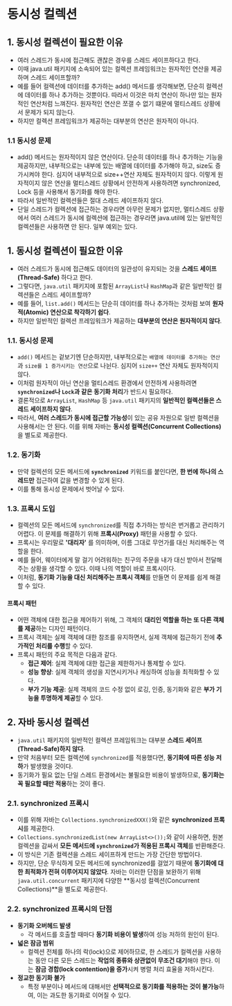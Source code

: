 # 동시성 컬렉션

## 1. 동시성 컬렉션이 필요한 이유

- 여러 스레드가 동시에 접근해도 괜찮은 경우를 스레드 세이프하다고 한다.
- 이때 java.util 패키지에 소속되어 있는 컬렉션 프레임워크는 원자적인 연산을 제공하며 스레드 세이프할까?
- 예를 들어 컬렉션에 데이터를 추가하는 add() 메서드를 생각해보면, 단순히 컬렉션에 데이터를 하나 추가하는 것뿐이다. 따라서 이것은 마치 연산이 하나만 있는 원자적인 연산처럼 느껴진다. 원자적인 연산은 쪼갤 수 없기 떄문에 멀티스레드 상황에서 문제가 되지 않는다.
- 하지만 컬렉션 프레임워크가 제공하는 대부분의 연산은 원자적이 아니다.

### 1.1 동시성 문제

- add() 메서드는 원자적이지 않은 연산이다. 단순히 데이터를 하나 추가하는 기능을 제공하지만, 내부적으로는 내부에 있는 배열에 데이터를 추가해야 하고, size도 증가시켜야 한다. 심지어 내부적으로 size++연산 자체도 원자적이지 않다. 이렇게 원자적이지 않은 연산을 멀티스레드 상황에서 안전하게 사용하려면 synchronized, Lock 등을 사용해서 동기화를 해야 한다.
- 따라서 일반적인 컬렉션들은 절대 스레드 세이프하지 않다.
- 단일 스레드가 컬렉션에 접근하는 경우라면 아무런 문제가 없지만, 멀티스레드 상황에서 여러 스레드가 동시에 컬렉션에 접근하는 경우라면 java.util에 있는 일반적인 컬렉션들은 사용하면 안 된다. 일부 예외는 있다.

## 1. 동시성 컬렉션이 필요한 이유

- 여러 스레드가 동시에 접근해도 데이터의 일관성이 유지되는 것을 **스레드 세이프(Thread-Safe)** 하다고 한다.
- 그렇다면, `java.util` 패키지에 포함된 `ArrayList`나 `HashMap`과 같은 일반적인 컬렉션들은 스레드 세이프할까?
- 예를 들어, `list.add()` 메서드는 단순히 데이터를 하나 추가하는 것처럼 보여 **원자적(Atomic) 연산으로 착각하기 쉽다**.
- 하지만 일반적인 컬렉션 프레임워크가 제공하는 **대부분의 연산은 원자적이지 않다**.

### 1.1. 동시성 문제

- `add()` 메서드는 겉보기엔 단순하지만, 내부적으로는 `배열에 데이터를 추가하는 연산`과 `size를 1 증가시키는 연산`으로 나뉜다. 심지어 `size++` 연산 자체도 원자적이지 않다.
- 이처럼 원자적이 아닌 연산을 멀티스레드 환경에서 안전하게 사용하려면 **`synchronized`나 `Lock`과 같은 동기화 처리**가 반드시 필요하다.
- 결론적으로 `ArrayList`, `HashMap` 등 `java.util` 패키지의 **일반적인 컬렉션들은 스레드 세이프하지 않다**.
- 따라서, **여러 스레드가 동시에 접근할 가능성**이 있는 공유 자원으로 일반 컬렉션을 사용해서는 안 된다. 이를 위해 자바는 **동시성 컬렉션(Concurrent Collections)** 을 별도로 제공한다.

### 1.2. 동기화

- 만약 컬렉션의 모든 메서드에 **`synchronized`** 키워드를 붙인다면, **한 번에 하나의 스레드만** 접근하여 값을 변경할 수 있게 된다.
- 이를 통해 동시성 문제에서 벗어날 수 있다.

### 1.3. 프록시 도입

- 컬렉션의 모든 메서드에 `synchronized`를 직접 추가하는 방식은 번거롭고 관리하기 어렵다. 이 문제를 해결하기 위해 **프록시(Proxy)** 패턴을 사용할 수 있다.
- 프록시는 우리말로 **'대리자'** 를 의미하며, 이름 그대로 무언가를 대신 처리해주는 역할을 한다.
- 예를 들어, 웨이터에게 말 걸기 어려워하는 친구의 주문을 내가 대신 받아서 전달해주는 상황을 생각할 수 있다. 이때 나의 역할이 바로 프록시이다.
- 이처럼, **동기화 기능을 대신 처리해주는 프록시 객체**를 만들면 이 문제를 쉽게 해결할 수 있다.

#### 프록시 패턴

- 어떤 객체에 대한 접근을 제어하기 위해, 그 객체의 **대리인 역할을 하는 또 다른 객체를 제공**하는 디자인 패턴이다.
- 프록시 객체는 실제 객체에 대한 참조를 유지하면서, 실제 객체에 접근하기 전에 **추가적인 처리를 수행**할 수 있다.
- 프록시 패턴의 주요 목적은 다음과 같다.
  - **접근 제어**: 실제 객체에 대한 접근을 제한하거나 통제할 수 있다.
  - **성능 향상**: 실제 객체의 생성을 지연시키거나 캐싱하여 성능을 최적화할 수 있다.
  - **부가 기능 제공**: 실제 객체의 코드 수정 없이 로깅, 인증, 동기화와 같은 **부가 기능을 투명하게 제공**할 수 있다.

## 2. 자바 동시성 컬렉션

- `java.util` 패키지의 일반적인 컬렉션 프레임워크는 대부분 **스레드 세이프(Thread-Safe)하지 않다**.
- 만약 처음부터 모든 컬렉션에 `synchronized`를 적용했다면, **동기화에 따른 성능 저하**가 발생했을 것이다.
- 동기화가 필요 없는 단일 스레드 환경에서는 불필요한 비용이 발생하므로, **동기화는 꼭 필요할 때만 적용**하는 것이 좋다.

### 2.1. synchronized 프록시

- 이를 위해 자바는 `Collections.synchronizedXXX()`와 같은 **synchronized 프록시**를 제공한다.
- `Collections.synchronizedList(new ArrayList<>());`와 같이 사용하면, 원본 컬렉션을 감싸서 **모든 메서드에 `synchronized`가 적용된 프록시 객체**를 반환해준다.
- 이 방식은 기존 컬렉션을 스레드 세이프하게 만드는 가장 간단한 방법이다.
- 하지만, 단순 무식하게 모든 메서드에 synchronized를 걸었기 때문에 **동기화에 대한 최적화가 전혀 이루어지지 않았다**. 자바는 이러한 단점을 보완하기 위해 `java.util.concurrent` 패키지에 다양한 **동시성 컬렉션(Concurrent Collections)**을 별도로 제공한다.

### 2.2. synchronized 프록시의 단점

- **동기화 오버헤드 발생**
  - 각 메서드를 호출할 때마다 **동기화 비용이 발생**하여 성능 저하의 원인이 된다.
- **넓은 잠금 범위**
  - 컬렉션 전체를 하나의 락(lock)으로 제어하므로, 한 스레드가 컬렉션을 사용하는 동안 다른 모든 스레드는 **작업의 종류와 상관없이 무조건 대기**해야 한다. 이는 **잠금 경합(lock contention)을 증가**시켜 병렬 처리 효율을 저하시킨다.
- **정교한 동기화 불가**
  - 특정 부분이나 메서드에 대해서만 **선택적으로 동기화를 적용하는 것이 불가능**하여, 이는 과도한 동기화로 이어질 수 있다.

